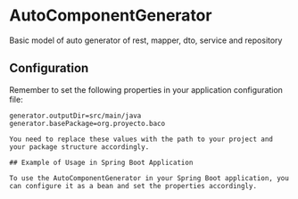 # AutoComponentGenerator
Basic model of auto generator of rest, mapper, dto, service and repository

## Configuration

Remember to set the following properties in your application configuration file:

```properties
generator.outputDir=src/main/java
generator.basePackage=org.proyecto.baco

You need to replace these values with the path to your project and your package structure accordingly.

## Example of Usage in Spring Boot Application

To use the AutoComponentGenerator in your Spring Boot application, you can configure it as a bean and set the properties accordingly.
